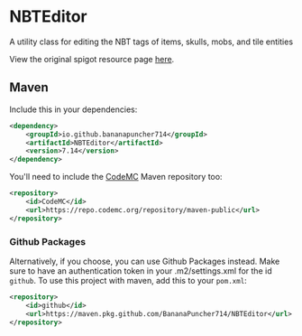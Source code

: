 # NBTEditor
A utility class for editing the NBT tags of items, skulls, mobs, and tile entities

View the original spigot resource page [here](https://www.spigotmc.org/threads/single-class-nbt-editor-for-items-skulls-mobs-and-tile-entities-1-8-1-13.269621/).

## Maven
Include this in your dependencies:
```xml
<dependency>
    <groupId>io.github.bananapuncher714</groupId>
    <artifactId>NBTEditor</artifactId>
    <version>7.14</version>
</dependency>
```

You'll need to include the [CodeMC](https://ci.codemc.io/) Maven repository too:
```xml
<repository>
    <id>CodeMC</id>
    <url>https://repo.codemc.org/repository/maven-public</url>
</repository>
```


### Github Packages
Alternatively, if you choose, you can use Github Packages instead. Make sure to have an authentication token in your .m2/settings.xml for the id `github`. To use this project with maven, add this to your `pom.xml`:
```xml
<repository>
    <id>github</id>
    <url>https://maven.pkg.github.com/BananaPuncher714/NBTEditor</url>
</repository>
```
